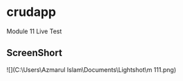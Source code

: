 # crudapp

Module 11 Live Test

## ScreenShort


![](C:\Users\Azmarul Islam\Documents\Lightshot\m 111.png)